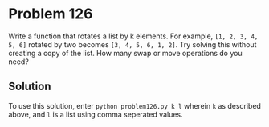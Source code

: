 # Problem 126

Write a function that rotates a list by k elements. For example,
`[1, 2, 3, 4, 5, 6]` rotated by two becomes `[3, 4, 5, 6, 1, 2]`. Try
solving this without creating a copy of the list. How many swap or move
operations do you need?

## Solution

To use this solution, enter `python problem126.py k l` wherein `k` as
described above, and `l` is a list using comma seperated values.